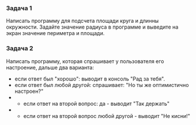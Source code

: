 ### Задача 1
Написать программу для подсчета площади круга и длинны окружности. Задайте значение радиуса в программе и выведите на экран значение периметра и площади.

### Задача 2
Написать программу, которая спрашивает у пользователя его настроение, дальше два варианта:
- если ответ был "хорошо": выводит в консоль "Рад за тебя".
- если ответ был любой другой: спрашивает: "Но ты же оптимистично настроен?"
- - если ответ на второй вопрос: да - выводит "Так держать"
-  - если ответ на второй вопрос любой другой - выводит "Не кисни!"